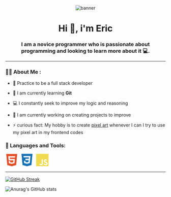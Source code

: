 <div id="header" align="center">
	<img src="https://pbs.twimg.com/media/FxOJ9nrXoAI_sez?format=png&name=large" alt="banner">
	<h1 align="center">Hi 👋, i'm Eric</h1>
	<h3 align="center">I am a novice programmer who is passionate about 
		programming and looking to learn more about it 💻.</h3>
</div>



---

### 👨‍💻 About Me :


- 📝 Practice to be a full stack developer

- 🌱 I am currently learning **Git**
	
- 💻 I constantly seek to improve my logic and reasoning

- 🔭 I am currently working on creating projects to improve

- ⚡ curious fact: My hobby is to create <a href="https://twitter.com/pixelchill31">pixel art</a> whenever I can I try to use my pixel art in my frontend codes


<div align="left">
	<h3>🔨 Languages and Tools:</h3>
		<img src="https://github.com/devicons/devicon/blob/master/icons/html5/html5-plain.svg" title="HTML5" alt="HTML" 			width="40" height="40"/>&nbsp;
		<img src="https://github.com/devicons/devicon/blob/master/icons/css3/css3-plain.svg" title="CSS" alt="CSS" width="40" 			height="40"/>&nbsp;
		<img src="https://github.com/devicons/devicon/blob/master/icons/javascript/javascript-plain.svg" title="JS" alt="JS" 			width="40" height="40"/>&nbsp;
</div>

---

[![GitHub Streak](http://github-readme-streak-stats.herokuapp.com?user=eric31t30&theme=sunset-gradient&hide_border=true&border_radius=20)](https://git.io/streak-stats)

![Anurag's GitHub stats](https://github-readme-stats.vercel.app/api?username=eric31t30&show_icons=true&theme=transparent)







